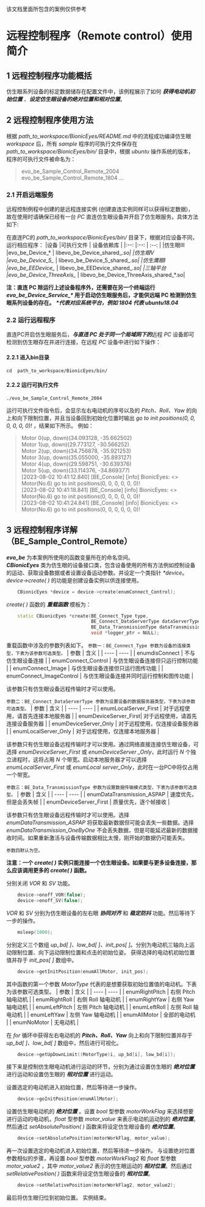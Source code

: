 该文档里面所包含的案例仅供参考
# 远程控制程序（Remote control）使用简介
## 1 远程控制程序功能概括
仿生眼系列设备的标定数据储存在配置文件中，该例程展示了如何 ***获得电动机初始位置*** 、***设定仿生眼设备的绝对位置和相对位置***。
 
## 2 远程控制程序使用方法
根据 *path_to_workspace/BionicEyes/README.md* 中的流程成功编译仿生眼 *workspace* 后，所有 *sample* 程序的可执行文件保存在 *path_to_workspace/BionicEyes/bin/* 目录中，根据 *ubuntu* 操作系统的版本，程序的可执行文件被命名为：

>evo_be_Sample_Control_Remote_2004
>evo_be_Sample_Control_Remote_1804
>...
### 2.1 开启远端服务
远程控制例程中创建的是远程连接实例 (创建直连实例同样可以获得标定数据)，故在使用时请确保已经有一台 *PC* 直连仿生眼设备并开启了仿生眼服务。具体方法如下:

在直连PC的 *path_to_workspace/BionicEyes/bin/* 目录下，根据对应设备不同，运行相应程序：
|设备        |可执行文件                     | 设备依赖库    |
|:--:       |:--:                         | :--:    |
|仿生眼III   |evo_be_Device_*               | libevo_be_Device_shared_*.so|
|仿生眼V     |evo_be_Device_5_*             | libevo_be_Device_5_shared_*.so|
|仿生鹰眼I   |evo_be_EEDevice_*             | libevo_be_EEDevice_shared_*.so|
|三轴平台    |evo_be_Device_ThreeAxis_*     | libevo_be_Device_ThreeAxis_shared_*.so|

**注：直连 PC 除运行上述设备程序外，还需要在另一个终端运行 *evo_be_Device_Service_\** 用于启动仿生眼服务后，才能供远端 PC 检测到仿生眼系列设备的存在。**
***\*代表对应系统平台，例如 1804 代表 ubuntu18.04***

### 2.2 运行远程程序
直连PC开启仿生眼服务后，***与直连 PC 处于同一个局域网下的***远程 *PC* 设备即可检测到仿生眼存在并进行连接，在远程 *PC* 设备中进行如下操作：
#### 2.2.1 进入bin目录
 `cd  path_to_workspace/BionicEyes/bin/`
#### 2.2.2 运行可执行文件
 `./evo_be_Sample_Control_Remote_2004` 

运行可执行文件指令后，会显示左右电动机的序号以及的 *Pitch、Roll、Yaw* 的向上和向下限制位置，并且当设备回到初始化位置时输出 *go to init positions(0, 0, 0, 0, 0, 0)!* ，结果如下所示。
例如：
>Motor 0(up, down)(34.093128, -35.662502)  
>Motor 1(up, down)(29.773127, -30.566252)  
>Motor 2(up, down)(34.756878, -35.921253)  
>Motor 3(up, down)(35.055000, -35.893127)  
>Motor 4(up, down)(29.598751, -30.639376)  
>Motor 5(up, down)(33.114376, -34.869377)  
>[2023-08-02 10:41:12.840] [BE_Console] [info] BionicEyes: <<goInitPosition>> Motor(No.6) go to init positions(0, 0, 0, 0, 0, 0)!  
>[2023-08-02 10:41:18.841] [BE_Console] [info] BionicEyes: <<goInitPosition>> Motor(No.6) go to init positions(0, 0, 0, 0, 0, 0)!  
>[2023-08-02 10:41:24.841] [BE_Console] [info] BionicEyes: <<goInitPosition>> Motor(No.6) go to init positions(0, 0, 0, 0, 0, 0)!  

## 3 远程控制程序详解（BE_Sample_Control_Remote）
***evo_be*** 为本案例所使用的函数变量所在的命名空间。  
***CBionicEyes*** 类为仿生眼的设备接口类，包含设备使用的所有方法例如控制设备的运动、获取设备数据或者设置设备运动参数。并设定一个类指针 *\*device*。*device->create( )* 的功能是创建设备实例以供连接使用。
```C++
	CBionicEyes *device = device->create(enumConnect_Control);
```
*create( )* 函数的 ***重载函数*** 模板为：
```C++
	static CBionicEyes *create(BE_Connect_Type type,  
                               BE_Connect_DataServerType dataServerType = enumDeviceServer_Only,  
                               BE_Data_TransmissionType dataTransmissionType = enumDataTransmission_ASPAP,  
                               void *logger_ptr = NULL);
```
重载函数中涉及的参数列表如下。
`参数一：BE_Connect_Type 参数为设备的连接类型，下表为该参数可选类型。`
| 	参数 	  	| 	含义 	|
| 	---- 	  	|	 ---- 	|
| enumdisConnect  	|  不与仿生眼设备连接 |
| enumConnect_Control  |  与仿生眼设备连接但只运行控制功能 |
| enumConnect_Image  	|  与仿生眼设备连接但只运行图传功能 |
| enumConnect_ImageControl  |  与仿生眼设备连接并同时运行控制和图传功能 |

该参数只有仿生眼设备远程传输时才可以使用。

`参数二：BE_Connect_DataServerType 参数为设置设备的数据服务器类型，下表为该参数可选类型。`
| 	参数 	  	| 	含义 	|
| 	---- 	  	|	 ---- 	|
| enumLocalServer_First |  对于远程使用，请首先连接本地服务器 |
| enumDeviceServer_First|  对于远程使用，请首先连接设备服务器 |
| enumDeviceServer_Only |  对于远程使用，仅连接设备服务器  |
| enumLocalServer_Only	 |  对于远程使用，仅连接本地服务器  |

该参数只有仿生眼设备远程传输时才可以使用。通过网络直接连接仿生眼设备，可选择 *enumDeviceServer_First* 或 *enumDeviceServer _Only*，此时运行 *N* 个独立进程时，这将占用 *N* 个带宽。启动本地服务器才可以选择 *enumLocalServer_First* 或 *enumLocal server_Only*，此时在一台PC中将仅占用一个带宽。

`参数三：BE_Data_TransmissionType 参数为设置数据传输模式类型，下表为该参数可选类型。`
| 	参数 	  	| 	含义 	|
| 	---- 	  	|	 ---- 	|
| enumDataTransmission_ASPAP 	|  速度优先，但是会丢失帧 |
| enumDeviceServer_First	|  质量优先，逐个帧接收   |

该参数只有仿生眼设备远程传输时才可以使用。选择 *enumDataTransmission_ASPAP* 将获取最新数据但可能会丢失一些数据。选择 *enumDataTransmission_OneByOne* 不会丢失数据，但是可能延迟最新的数据接收时间。如果重新激活与设备传输数据相比太慢，刚开始的数据仍可能丢失。

`参数四默认为空。`

**注意：一个 *create( )* 实例只能连接一个仿生眼设备。如果要与更多设备连接，那么应该调用更多的 *create( )* 函数。**

分别关闭 *VOR* 和 *SV* 功能。
```C++
	device->onoff_VOR(false);
	device->onoff_SV(false);
```
 *VOR* 和 *SV* 分别为仿生眼设备的左右眼 ***协同对齐*** 和 ***稳定防抖*** 功能。然后等待下一步的操作。
```C++
	msleep(1000);
```
分别定义三个数组 *up_bd[ ]、low_bd[ ]、init_pos[ ]*。分别为电动机三轴向上运动限制位置、向下运动限制位置和点击的初始位姿。
获得选择的电动机初始位置值并存于 *init_pos[ ]* 数组中。
```C++
	device->getInitPosition(enumAllMotor, init_pos);
```
其中函数的第一个参数 *MotorType* 代表的是想要获取初始位置值的电动机。下表为该参数可选类型。
| 	参数 	  | 	含义 	|
| 	---- 	  |	 ---- 	|
| enumRightPitch |  右侧 Pitch 轴电动机  |
| enumRightRoll  |  右侧 Roll 轴电动机   |
| enumRightYaw   |  右侧 Yaw 轴电动机    |
| enumLeftPitch  |  左侧 Pitch 轴电动机  |
| enumLeftRoll   |  左侧 Roll 轴电动机   |
| enumLeftYaw    |  左侧 Yaw 轴电动机    |
| enumAllMotor   |  全部的电动机  |
| enumNoMotor    |  无电动机 	|

在 *for* 循环中获得左右电动机的 ***Pitch、Roll、Yaw*** 向上和向下限制位置并存于 *up_bd[ ]、low_bd[ ]* 数组中，然后进行可视化。
```C++
	device->getUpDownLimit((MotorType)i, up_bd[i], low_bd[i]);
```
接下来是控制仿生眼电动机进行运动的环节，分别为通过设置仿生眼的 ***绝对位置*** 进行运动和设置仿生眼的 ***相对位置*** 进行运动。

设置选定的电动机进入初始位置，然后等待进一步操作。
```C++
	device->goInitPosition(enumAllMotor);
```
设置仿生眼电动机的 ***绝对位置*** 。设置 *bool* 型参数 *motorWorkFlag* 来选择想要进行运动的电动机，*float* 型参数 *motor_value* 来表示电动机运动到的 ***绝对位置***。然后通过 *setAbsolutePosition( )* 函数来将设定仿生眼设备的 ***绝对位置***。
```C++
	device->setAbsolutePosition(motorWorkFlag, motor_value);
```
再一次设置选定的电动机进入初始位置，然后等待进一步操作。
与设置绝对位置参数相似的步骤，再设置 *bool* 型参数 *motorWorkFlag2* 和 *float* 型参数 *motor_value2* ，其中 *motor_value2* 表示的仿生眼运动的 ***相对位置***。然后通过 *setRelativePosition( )* 函数来将设定仿生眼设备的 ***相对位置***。
```C++
	device->setRelativePosition(motorWorkFlag2, motor_value2);
```
最后将仿生眼归位到初始位置。
实例结束。

